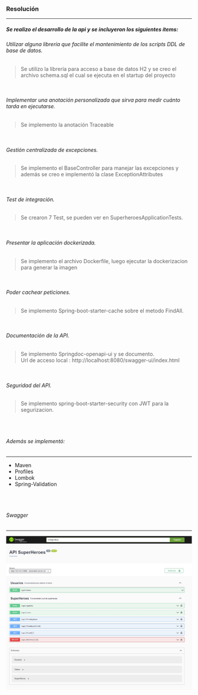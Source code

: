 ### Resolución
---

##### Se realizo el desarrollo de la api y se incluyeron los siguientes ítems:


###### Utilizar alguna librería que facilite el mantenimiento de los scripts DDL de base de datos.
>Se utilizo la librería para acceso a base de datos H2 y se creo el archivo schema.sql el cual se ejecuta en el startup del proyecto
<br>

###### Implementar una anotación personalizada que sirva para medir cuánto tarda en ejecutarse.
>Se implemento la anotación Traceable
<br>

###### Gestión centralizada de excepciones.
>Se implemento el BaseController para manejar las excepciones y además se creo e implementó la clase ExceptionAttributes
<br>

###### Test de integración.
>Se crearon 7 Test, se pueden ver en SuperheroesApplicationTests.
<br>

###### Presentar la aplicación dockerizada.
>Se implemento el archivo Dockerfile, luego ejecutar la dockerizacion para generar la imagen
<br>

###### Poder cachear peticiones.
>Se implemento Spring-boot-starter-cache sobre el metodo FindAll.
<br>

###### Documentación de la API.
>Se implemento Springdoc-openapi-ui y se documento.<br>
>Url de acceso local : http://localhost:8080/swagger-ui/index.html
<br>

###### Seguridad del API.
>Se implemento spring-boot-starter-security con JWT para la segurizacion.

<br><br>
###### Además se implementó:
---
* Maven
* Profiles
* Lombok
* Spring-Validation

<br><br>
###### Swagger
---
![](https://github.com/MartinG987/superheroes/blob/main/SwaggerSuperHeroes.jpg)


